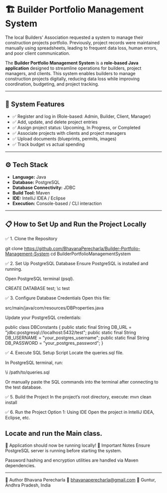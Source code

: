 # 🏗️ Builder Portfolio Management System

The local Builders' Association requested a system to manage their construction projects portfolio. Previously, project records were maintained manually using spreadsheets, leading to frequent data loss, human errors, and poor client communication.

The **Builder Portfolio Management System** is a **role-based Java application** designed to streamline operations for builders, project managers, and clients. This system enables builders to manage construction projects digitally, reducing data loss while improving coordination, budgeting, and project tracking.

---

## 🚀 System Features

- ✅ Register and log in (Role-based: Admin, Builder, Client, Manager)
- ✅ Add, update, and delete project entries
- ✅ Assign project status: Upcoming, In Progress, or Completed
- ✅ Associate projects with clients and project managers
- ✅ Upload documents (blueprints, permits, images)
- ✅ Track budget vs actual spending

---

## ⚙️ Tech Stack

- **Language:** Java
- **Database:** PostgreSQL
- **Database Connectivity:** JDBC
- **Build Tool:** Maven
- **IDE:** IntelliJ IDEA / Eclipse
- **Execution:** Console-based / CLI interaction

---

## 📋 How to Set Up and Run the Project Locally



✅ 1. Clone the Repository

git clone https://github.com/BhavanaPerecharla/Builder-Portfolio-Management-System
cd BuilderPortfolioManagementSystem


 ✅ 2. Set Up PostgreSQL Database
Ensure PostgreSQL is installed and running.

Open PostgreSQL terminal (psql).

CREATE DATABASE test;
\c test


✅ 3. Configure Database Credentials
Open this file:

src/main/java/com/resources/DBProperties.java

Update your PostgreSQL credentials:

public class DBConstants {
    public static final String DB_URL = "jdbc:postgresql://localhost:5432/test";
    public static final String DB_USERNAME = "your_postgres_username";
    public static final String DB_PASSWORD = "your_postgres_password";
}

✅ 4. Execute SQL Setup Script
Locate the queries.sql file.

In PostgreSQL terminal, run:

\i /path/to/queries.sql

Or manually paste the SQL commands into the terminal after connecting to the test database.


✅ 5. Build the Project
In the project’s root directory, execute:
mvn clean install

✅ 6. Run the Project
Option 1: Using IDE
Open the project in IntelliJ IDEA, Eclipse, etc.




Locate and run the Main class.
-----------------------------------------------------
🎉 Application should now be running locally!
📌 Important Notes
Ensure PostgreSQL server is running before starting the system.

Password hashing and encryption utilities are handled via Maven dependencies.

------------------------------------------------------
👤 Author
Bhavana Perecharla
📧 bhavanaperecharla@gmail.com
📍 Guntur, Andhra Pradesh, India



